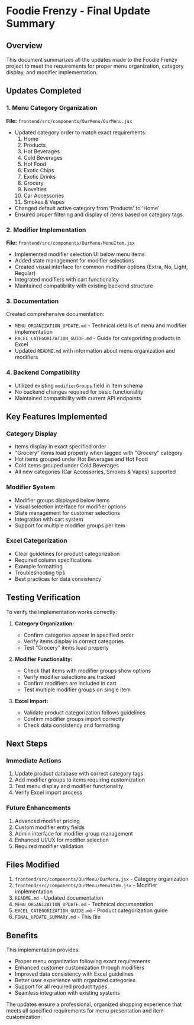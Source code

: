 # Foodie Frenzy - Final Update Summary

## Overview
This document summarizes all the updates made to the Foodie Frenzy project to meet the requirements for proper menu organization, category display, and modifier implementation.

## Updates Completed

### 1. Menu Category Organization

**File:** `frontend/src/components/OurMenu/OurMenu.jsx`

- Updated category order to match exact requirements:
  1. Home
  2. Products
  3. Hot Beverages
  4. Cold Beverages
  5. Hot Food
  6. Exotic Chips
  7. Exotic Drinks
  8. Grocery
  9. Novelties
  10. Car Accessories
  11. Smokes & Vapes
- Changed default active category from 'Products' to 'Home'
- Ensured proper filtering and display of items based on category tags

### 2. Modifier Implementation

**File:** `frontend/src/components/OurMenu/MenuItem.jsx`

- Implemented modifier selection UI below menu items
- Added state management for modifier selections
- Created visual interface for common modifier options (Extra, No, Light, Regular)
- Integrated modifiers with cart functionality
- Maintained compatibility with existing backend structure

### 3. Documentation

Created comprehensive documentation:
- `MENU_ORGANIZATION_UPDATE.md` - Technical details of menu and modifier implementation
- `EXCEL_CATEGORIZATION_GUIDE.md` - Guide for categorizing products in Excel
- Updated `README.md` with information about menu organization and modifiers

### 4. Backend Compatibility

- Utilized existing `modifierGroups` field in Item schema
- No backend changes required for basic functionality
- Maintained compatibility with current API endpoints

## Key Features Implemented

### Category Display
- Items display in exact specified order
- "Grocery" items load properly when tagged with "Grocery" category
- Hot items grouped under Hot Beverages and Hot Food
- Cold items grouped under Cold Beverages
- All new categories (Car Accessories, Smokes & Vapes) supported

### Modifier System
- Modifier groups displayed below items
- Visual selection interface for modifier options
- State management for customer selections
- Integration with cart system
- Support for multiple modifier groups per item

### Excel Categorization
- Clear guidelines for product categorization
- Required column specifications
- Example formatting
- Troubleshooting tips
- Best practices for data consistency

## Testing Verification

To verify the implementation works correctly:

1. **Category Organization:**
   - Confirm categories appear in specified order
   - Verify items display in correct categories
   - Test "Grocery" items load properly

2. **Modifier Functionality:**
   - Check that items with modifier groups show options
   - Verify modifier selections are tracked
   - Confirm modifiers are included in cart
   - Test multiple modifier groups on single item

3. **Excel Import:**
   - Validate product categorization follows guidelines
   - Confirm modifier groups import correctly
   - Check data consistency and formatting

## Next Steps

### Immediate Actions
1. Update product database with correct category tags
2. Add modifier groups to items requiring customization
3. Test menu display and modifier functionality
4. Verify Excel import process

### Future Enhancements
1. Advanced modifier pricing
2. Custom modifier entry fields
3. Admin interface for modifier group management
4. Enhanced UI/UX for modifier selection
5. Required modifier validation

## Files Modified

1. `frontend/src/components/OurMenu/OurMenu.jsx` - Category organization
2. `frontend/src/components/OurMenu/MenuItem.jsx` - Modifier implementation
3. `README.md` - Updated documentation
4. `MENU_ORGANIZATION_UPDATE.md` - Technical documentation
5. `EXCEL_CATEGORIZATION_GUIDE.md` - Product categorization guide
6. `FINAL_UPDATE_SUMMARY.md` - This file

## Benefits

This implementation provides:
- Proper menu organization following exact requirements
- Enhanced customer customization through modifiers
- Improved data consistency with Excel guidelines
- Better user experience with organized categories
- Support for all required product types
- Seamless integration with existing systems

The updates ensure a professional, organized shopping experience that meets all specified requirements for menu presentation and item customization.